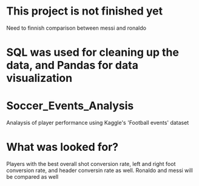 # This project is not finished yet
Need to finnish comparison between messi and ronaldo
# SQL was used for cleaning up the data, and Pandas for data visualization
# Soccer_Events_Analysis
Analaysis of player performance using Kaggle's 'Football events' dataset
# What was looked for?
Players with the best overall shot conversion rate, left and right foot conversion rate, and header conversin rate as well.
Ronaldo and messi will be compared as well
